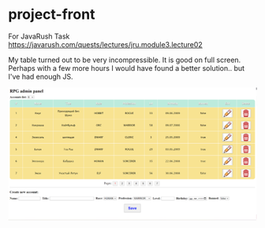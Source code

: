 # project-front

For JavaRush Task https://javarush.com/quests/lectures/jru.module3.lecture02

My table turned out to be very incompressible. It is good on full screen. 
Perhaps with a few more hours I would have found a better solution.. but I've had enough JS.

![Screenshoot](screen.png)
